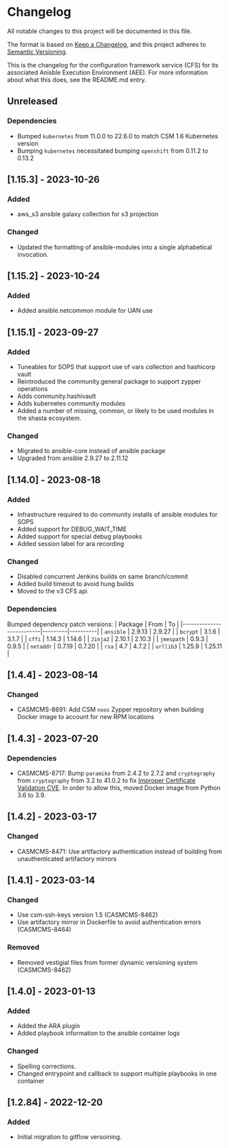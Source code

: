 # Changelog

All notable changes to this project will be documented in this file.

The format is based on [Keep a Changelog](https://keepachangelog.com/en/1.0.0/),
and this project adheres to [Semantic Versioning](https://semver.org/spec/v2.0.0.html).

This is the changelog for the configuration framework service (CFS) for its
associated Anisble Execution Environment (AEE). For more information about what
this does, see the README.md entry.

## Unreleased

### Dependencies
- Bumped `kubernetes` from 11.0.0 to 22.6.0 to match CSM 1.6 Kubernetes version
- Bumping `kubernetes` necessitated bumping `openshift` from 0.11.2 to 0.13.2

## [1.15.3] - 2023-10-26
### Added
- aws_s3 ansible galaxy collection for s3 projection
### Changed
- Updated the formatting of ansible-modules into a single alphabetical invocation.

## [1.15.2] - 2023-10-24
### Added
- Added ansible.netcommon module for UAN use

## [1.15.1] - 2023-09-27
### Added
- Tuneables for SOPS that support use of vars collection and hashicorp vault
- Reintroduced the community.general package to support zypper operations
- Adds community.hashivault
- Adds kubernetes community modules
- Added a number of missing, common, or likely to be used modules in the shasta ecosystem.
### Changed
- Migrated to ansible-core instead of ansible package
- Upgraded from ansible 2.9.27 to 2.11.12


## [1.14.0] - 2023-08-18
### Added
- Infrastructure required to do community installs of ansible modules for SOPS
- Added support for DEBUG_WAIT_TIME
- Added support for special debug playbooks
- Added session label for ara recording

### Changed
- Disabled concurrent Jenkins builds on same branch/commit
- Added build timeout to avoid hung builds
- Moved to the v3 CFS api

### Dependencies
Bumped dependency patch versions:
| Package                  | From    | To       |
|--------------------------|---------|----------|
| `ansible`                | 2.9.13  | 2.9.27   |
| `bcrypt`                 | 3.1.6   | 3.1.7    |
| `cffi`                   | 1.14.3  | 1.14.6   |
| `Jinja2`                 | 2.10.1  | 2.10.3   |
| `jmespath`               | 0.9.3   | 0.9.5    |
| `netaddr`                | 0.7.19  | 0.7.20   |
| `rsa`                    | 4.7     | 4.7.2    |
| `urllib3`                | 1.25.9  | 1.25.11  |

## [1.4.4] - 2023-08-14
### Changed
- CASMCMS-8691: Add CSM `noos` Zypper repository when building Docker image to account for new RPM locations

## [1.4.3] - 2023-07-20
### Dependencies
- CASMCMS-8717: Bump `paramiko` from 2.4.2 to 2.7.2 and `cryptography` from `cryptography` from 3.2 to 41.0.2
  to fix [Improper Certificate Validation CVE](https://security.snyk.io/vuln/SNYK-PYTHON-CRYPTOGRAPHY-5777683).
  In order to allow this, moved Docker image from Python 3.6 to 3.9.

## [1.4.2] - 2023-03-17
### Changed
- CASMCMS-8471: Use artifactory authentication instead of building from unauthenticated artifactory mirrors

## [1.4.1] - 2023-03-14
### Changed
- Use csm-ssh-keys version 1.5 (CASMCMS-8462)
- Use artifactory mirror in Dockerfile to avoid authentication errors (CASMCMS-8464)

### Removed
- Removed vestigial files from former dynamic versioning system (CASMCMS-8462)

## [1.4.0] - 2023-01-13
### Added
- Added the ARA plugin
- Added playbook information to the ansible container logs

### Changed
- Spelling corrections.
- Changed entrypoint and callback to support multiple playbooks in one container

## [1.2.84] - 2022-12-20
### Added
- Initial migration to gitflow versoining.
